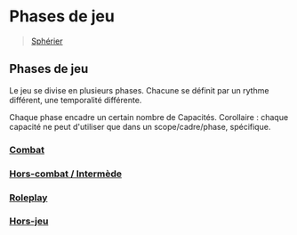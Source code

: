 # Phases de jeu

> [Sphérier](https://trello.com/c/9Yfoopo6)

## Phases de jeu

Le jeu se divise en plusieurs phases. Chacune se définit par un rythme différent, une temporalité différente.

Chaque phase encadre un certain nombre de Capacités. Corollaire : chaque capacité ne peut d'utiliser que dans un scope/cadre/phase, spécifique.

### [Combat](https://trello.com/c/uxiA3U2p)

### [Hors-combat / Intermède](https://trello.com/c/LnGMxpKw)

### [Roleplay](https://trello.com/c/3waMqLGG)

### [Hors-jeu](https://trello.com/c/ngRJ4EsD)

